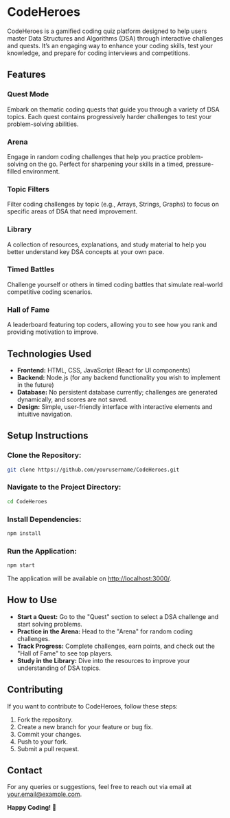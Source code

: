 # CodeHeroes

CodeHeroes is a gamified coding quiz platform designed to help users master Data Structures and Algorithms (DSA) through interactive challenges and quests. It’s an engaging way to enhance your coding skills, test your knowledge, and prepare for coding interviews and competitions.

## Features

### Quest Mode
Embark on thematic coding quests that guide you through a variety of DSA topics. Each quest contains progressively harder challenges to test your problem-solving abilities.

### Arena
Engage in random coding challenges that help you practice problem-solving on the go. Perfect for sharpening your skills in a timed, pressure-filled environment.

### Topic Filters
Filter coding challenges by topic (e.g., Arrays, Strings, Graphs) to focus on specific areas of DSA that need improvement.

### Library
A collection of resources, explanations, and study material to help you better understand key DSA concepts at your own pace.

### Timed Battles
Challenge yourself or others in timed coding battles that simulate real-world competitive coding scenarios.

### Hall of Fame
A leaderboard featuring top coders, allowing you to see how you rank and providing motivation to improve.

## Technologies Used

- **Frontend:** HTML, CSS, JavaScript (React for UI components)
- **Backend:** Node.js (for any backend functionality you wish to implement in the future)
- **Database:** No persistent database currently; challenges are generated dynamically, and scores are not saved.
- **Design:** Simple, user-friendly interface with interactive elements and intuitive navigation.

## Setup Instructions

### Clone the Repository:
```bash
git clone https://github.com/yourusername/CodeHeroes.git
```

### Navigate to the Project Directory:
```bash
cd CodeHeroes
```

### Install Dependencies:
```bash
npm install
```

### Run the Application:
```bash
npm start
```

The application will be available on [http://localhost:3000/](http://localhost:3000/).

## How to Use

- **Start a Quest:** Go to the "Quest" section to select a DSA challenge and start solving problems.
- **Practice in the Arena:** Head to the "Arena" for random coding challenges.
- **Track Progress:** Complete challenges, earn points, and check out the "Hall of Fame" to see top players.
- **Study in the Library:** Dive into the resources to improve your understanding of DSA topics.

## Contributing

If you want to contribute to CodeHeroes, follow these steps:

1. Fork the repository.
2. Create a new branch for your feature or bug fix.
3. Commit your changes.
4. Push to your fork.
5. Submit a pull request.


## Contact

For any queries or suggestions, feel free to reach out via email at [your.email@example.com](mailto:your.email@example.com).

**Happy Coding! 🚀**
